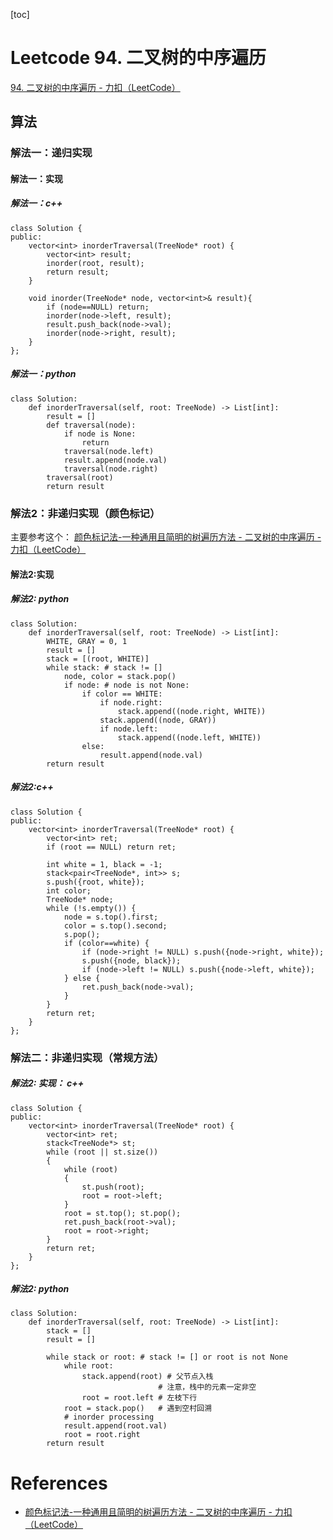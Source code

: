 
[toc]

# Leetcode 94. 二叉树的中序遍历

[94. 二叉树的中序遍历 - 力扣（LeetCode）](https://leetcode-cn.com/problems/binary-tree-inorder-traversal/submissions/)

## 算法

### 解法一：递归实现

#### 解法一：实现

##### 解法一：c++

```
class Solution {
public:
    vector<int> inorderTraversal(TreeNode* root) {
        vector<int> result;
        inorder(root, result);
        return result;
    }

    void inorder(TreeNode* node, vector<int>& result){
        if (node==NULL) return;
        inorder(node->left, result);
        result.push_back(node->val);
        inorder(node->right, result);
    }
};
```

##### 解法一：python

```
class Solution:
    def inorderTraversal(self, root: TreeNode) -> List[int]:
        result = []        
        def traversal(node):
            if node is None:
                return 
            traversal(node.left)
            result.append(node.val)
            traversal(node.right)
        traversal(root)
        return result
```

### 解法2：非递归实现（颜色标记）

主要参考这个： [颜色标记法-一种通用且简明的树遍历方法 - 二叉树的中序遍历 - 力扣（LeetCode）](https://leetcode-cn.com/problems/binary-tree-inorder-traversal/solution/yan-se-biao-ji-fa-yi-chong-tong-yong-qie-jian-ming/)

#### 解法2:实现

##### 解法2: python

```
class Solution:
    def inorderTraversal(self, root: TreeNode) -> List[int]:
        WHITE, GRAY = 0, 1
        result = []   
        stack = [(root, WHITE)]
        while stack: # stack != []
            node, color = stack.pop()
            if node: # node is not None:
                if color == WHITE:
                    if node.right:
                        stack.append((node.right, WHITE))
                    stack.append((node, GRAY))
                    if node.left:
                        stack.append((node.left, WHITE))
                else:
                    result.append(node.val)
        return result
```

##### 解法2:c++

```
class Solution {
public:
    vector<int> inorderTraversal(TreeNode* root) {
        vector<int> ret;
        if (root == NULL) return ret;

        int white = 1, black = -1;
        stack<pair<TreeNode*, int>> s;
        s.push({root, white});
        int color;
        TreeNode* node;
        while (!s.empty()) {
            node = s.top().first;
            color = s.top().second;
            s.pop();
            if (color==white) {
                if (node->right != NULL) s.push({node->right, white});
                s.push({node, black});
                if (node->left != NULL) s.push({node->left, white});
            } else {
                ret.push_back(node->val);
            }
        }
        return ret;
    }
};
```

### 解法二：非递归实现（常规方法）


##### 解法2: 实现： c++

```
class Solution {
public:
    vector<int> inorderTraversal(TreeNode* root) {
        vector<int> ret;
        stack<TreeNode*> st;
        while (root || st.size())
        {
            while (root)
            {
                st.push(root);
                root = root->left;
            }
            root = st.top(); st.pop();
            ret.push_back(root->val);
            root = root->right;
        }  
        return ret;
    }
};
```

##### 解法2: python

```
class Solution:
    def inorderTraversal(self, root: TreeNode) -> List[int]:
        stack = []
        result = []

        while stack or root: # stack != [] or root is not None
            while root:  
                stack.append(root) # 父节点入栈
                                 # 注意，栈中的元素一定非空
                root = root.left # 左枝下行
            root = stack.pop()   # 遇到空村回溯
            # inorder processing
            result.append(root.val)
            root = root.right
        return result
```


# References

- [颜色标记法-一种通用且简明的树遍历方法 - 二叉树的中序遍历 - 力扣（LeetCode）](https://leetcode-cn.com/problems/binary-tree-inorder-traversal/solution/yan-se-biao-ji-fa-yi-chong-tong-yong-qie-jian-ming/)

